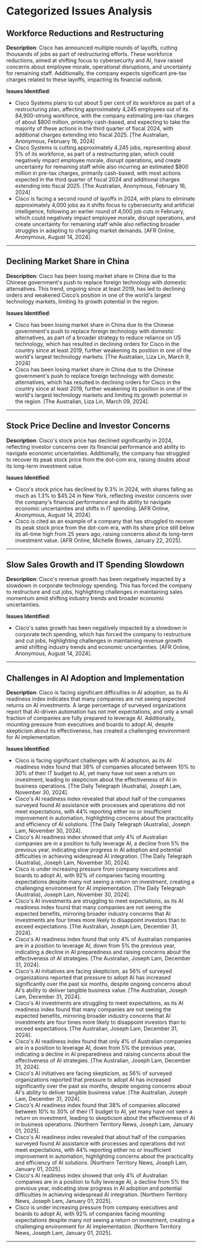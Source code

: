 # Categorized Issues Analysis

## Workforce Reductions and Restructuring
**Description**: Cisco has announced multiple rounds of layoffs, cutting thousands of jobs as part of restructuring efforts. These workforce reductions, aimed at shifting focus to cybersecurity and AI, have raised concerns about employee morale, operational disruptions, and uncertainty for remaining staff. Additionally, the company expects significant pre-tax charges related to these layoffs, impacting its financial outlook.

**Issues Identified**:
- Cisco Systems plans to cut about 5 per cent of its workforce as part of a restructuring plan, affecting approximately 4,245 employees out of its 84,900-strong workforce, with the company estimating pre-tax charges of about $800 million, primarily cash-based, and expecting to take the majority of these actions in the third quarter of fiscal 2024, with additional charges extending into fiscal 2025. [The Australian, Anonymous, February 16, 2024]
- Cisco Systems is cutting approximately 4,245 jobs, representing about 5% of its workforce, as part of a restructuring plan, which could negatively impact employee morale, disrupt operations, and create uncertainty for remaining staff while also incurring an estimated $800 million in pre-tax charges, primarily cash-based, with most actions expected in the third quarter of fiscal 2024 and additional charges extending into fiscal 2025. [The Australian, Anonymous, February 16, 2024]
- Cisco is facing a second round of layoffs in 2024, with plans to eliminate approximately 4,000 jobs as it shifts focus to cybersecurity and artificial intelligence, following an earlier round of 4,000 job cuts in February, which could negatively impact employee morale, disrupt operations, and create uncertainty for remaining staff while also reflecting broader struggles in adapting to changing market demands. [AFR Online, Anonymous, August 14, 2024].

---

## Declining Market Share in China
**Description**: Cisco has been losing market share in China due to the Chinese government's push to replace foreign technology with domestic alternatives. This trend, ongoing since at least 2019, has led to declining orders and weakened Cisco’s position in one of the world's largest technology markets, limiting its growth potential in the region.

**Issues Identified**:
- Cisco has been losing market share in China due to the Chinese government's push to replace foreign technology with domestic alternatives, as part of a broader strategy to reduce reliance on US technology, which has resulted in declining orders for Cisco in the country since at least 2019, further weakening its position in one of the world's largest technology markets. [The Australian, Liza Lin, March 9, 2024]
- Cisco has been losing market share in China due to the Chinese government's push to replace foreign technology with domestic alternatives, which has resulted in declining orders for Cisco in the country since at least 2019, further weakening its position in one of the world's largest technology markets and limiting its growth potential in the region. [The Australian, Liza Lin, March 09, 2024].

---

## Stock Price Decline and Investor Concerns
**Description**: Cisco's stock price has declined significantly in 2024, reflecting investor concerns over its financial performance and ability to navigate economic uncertainties. Additionally, the company has struggled to recover its peak stock price from the dot-com era, raising doubts about its long-term investment value.

**Issues Identified**:
- Cisco's stock price has declined by 9.3% in 2024, with shares falling as much as 1.3% to $45.24 in New York, reflecting investor concerns over the company's financial performance and its ability to navigate economic uncertainties and shifts in IT spending. [AFR Online, Anonymous, August 14, 2024].
- Cisco is cited as an example of a company that has struggled to recover its peak stock price from the dot-com era, with its share price still below its all-time high from 25 years ago, raising concerns about its long-term investment value. [AFR Online, Michelle Bowes, January 22, 2025].

---

## Slow Sales Growth and IT Spending Slowdown
**Description**: Cisco's revenue growth has been negatively impacted by a slowdown in corporate technology spending. This has forced the company to restructure and cut jobs, highlighting challenges in maintaining sales momentum amid shifting industry trends and broader economic uncertainties.

**Issues Identified**:
- Cisco's sales growth has been negatively impacted by a slowdown in corporate tech spending, which has forced the company to restructure and cut jobs, highlighting challenges in maintaining revenue growth amid shifting industry trends and economic uncertainties. [AFR Online, Anonymous, August 14, 2024].

---

## Challenges in AI Adoption and Implementation
**Description**: Cisco is facing significant difficulties in AI adoption, as its AI readiness index indicates that many companies are not seeing expected returns on AI investments. A large percentage of surveyed organizations report that AI-driven automation has not met expectations, and only a small fraction of companies are fully prepared to leverage AI. Additionally, mounting pressure from executives and boards to adopt AI, despite skepticism about its effectiveness, has created a challenging environment for AI implementation.

**Issues Identified**:
- Cisco is facing significant challenges with AI adoption, as its AI readiness index found that 38% of companies allocated between 10% to 30% of their IT budget to AI, yet many have not seen a return on investment, leading to skepticism about the effectiveness of AI in business operations. [The Daily Telegraph (Australia), Joseph Lam, November 30, 2024].
- Cisco's AI readiness index revealed that about half of the companies surveyed found AI assistance with processes and operations did not meet expectations, with 44% reporting either no or insufficient improvement in automation, highlighting concerns about the practicality and efficiency of AI solutions. [The Daily Telegraph (Australia), Joseph Lam, November 30, 2024].
- Cisco's AI readiness index showed that only 4% of Australian companies are in a position to fully leverage AI, a decline from 5% the previous year, indicating slow progress in AI adoption and potential difficulties in achieving widespread AI integration. [The Daily Telegraph (Australia), Joseph Lam, November 30, 2024].
- Cisco is under increasing pressure from company executives and boards to adopt AI, with 92% of companies facing mounting expectations despite many not seeing a return on investment, creating a challenging environment for AI implementation. [The Daily Telegraph (Australia), Joseph Lam, November 30, 2024].
- Cisco's AI investments are struggling to meet expectations, as its AI readiness index found that many companies are not seeing the expected benefits, mirroring broader industry concerns that AI investments are four times more likely to disappoint investors than to exceed expectations. [The Australian, Joseph Lam, December 31, 2024].
- Cisco's AI readiness index found that only 4% of Australian companies are in a position to leverage AI, down from 5% the previous year, indicating a decline in AI preparedness and raising concerns about the effectiveness of AI strategies. [The Australian, Joseph Lam, December 31, 2024].
- Cisco's AI initiatives are facing skepticism, as 56% of surveyed organizations reported that pressure to adopt AI has increased significantly over the past six months, despite ongoing concerns about AI's ability to deliver tangible business value. [The Australian, Joseph Lam, December 31, 2024].
- Cisco's AI investments are struggling to meet expectations, as its AI readiness index found that many companies are not seeing the expected benefits, mirroring broader industry concerns that AI investments are four times more likely to disappoint investors than to exceed expectations. [The Australian, Joseph Lam, December 31, 2024].
- Cisco's AI readiness index found that only 4% of Australian companies are in a position to leverage AI, down from 5% the previous year, indicating a decline in AI preparedness and raising concerns about the effectiveness of AI strategies. [The Australian, Joseph Lam, December 31, 2024].
- Cisco's AI initiatives are facing skepticism, as 56% of surveyed organizations reported that pressure to adopt AI has increased significantly over the past six months, despite ongoing concerns about AI's ability to deliver tangible business value. [The Australian, Joseph Lam, December 31, 2024].
- Cisco's AI readiness index found that 38% of companies allocated between 10% to 30% of their IT budget to AI, yet many have not seen a return on investment, leading to skepticism about the effectiveness of AI in business operations. [Northern Territory News, Joseph Lam, January 01, 2025].
- Cisco's AI readiness index revealed that about half of the companies surveyed found AI assistance with processes and operations did not meet expectations, with 44% reporting either no or insufficient improvement in automation, highlighting concerns about the practicality and efficiency of AI solutions. [Northern Territory News, Joseph Lam, January 01, 2025].
- Cisco's AI readiness index showed that only 4% of Australian companies are in a position to fully leverage AI, a decline from 5% the previous year, indicating slow progress in AI adoption and potential difficulties in achieving widespread AI integration. [Northern Territory News, Joseph Lam, January 01, 2025].
- Cisco is under increasing pressure from company executives and boards to adopt AI, with 92% of companies facing mounting expectations despite many not seeing a return on investment, creating a challenging environment for AI implementation. [Northern Territory News, Joseph Lam, January 01, 2025].

---


